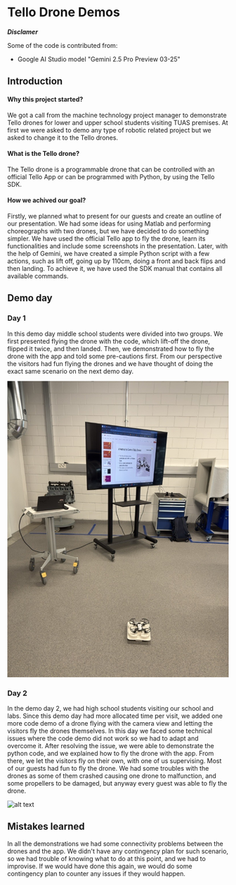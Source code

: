 # Tello Drone Demos

***Disclamer***

Some of the code is contributed from:
- Google AI Studio model "Gemini 2.5 Pro Preview 03-25"

## Introduction

#### Why this project started?

We got a call from the machine technology project manager to demonstrate Tello drones for lower and upper school students visiting TUAS premises. At first we were asked to demo any type of robotic related project but we asked to change it to the Tello drones.

#### What is the Tello drone?

The Tello drone is a programmable drone that can be controlled with an official Tello App or can be programmed with Python, by using the Tello SDK.

#### How we achived our goal?

Firstly, we planned what to present for our guests and create an outline of our presentation. We had some ideas for using Matlab and performing choreographs with two drones, but we have decided to do something simpler. We have used the official Tello app to fly the drone, learn its functionalities and include some screenshots in the presentation. Later, with the help of Gemini, we have created a simple Python script with a few actions, such as lift off, going up by 110cm, doing a front and back flips and then landing. To achieve it, we have used the SDK manual that contains all available commands. 

## Demo day

### Day 1

In this demo day middle school students were divided into two groups. We first presented flying the drone with the code, which lift-off the drone, flipped it twice, and then landed. Then, we demonstrated how to fly the drone with the app and told some pre-cautions first. From our perspective the visitors had fun flying the drones and we have thought of doing the exact same scenario on the next demo day. 

![alt text](images/Image-1.jpg)


### Day 2

In the demo day 2, we had high school students visiting our school and labs. Since this demo day had more allocated time per visit, we added one more code demo of a drone flying with the camera view and letting the visitors fly the drones themselves. In this day we faced some technical issues where the code demo did not work so we had to adapt and overcome it. After resolving the issue, we were able to demonstrate the python code, and we explained how to fly the drone with the app. From there, we let the visitors fly on their own, with one of us supervising. Most of our guests had fun to fly the drone. We had some troubles with the drones as some of them crashed causing one drone to malfunction, and some propellers to be damaged, but anyway every guest was able to fly the drone.

![alt text](images/Image-2.JPG)


## Mistakes learned

In all the demonstrations we had some connectivity problems between the drones and the app. We didn't have any contingency plan for such scenario, so we had trouble of knowing what to do at this point, and we had to improvise. If we would have done this again, we would do some contingency plan to counter any issues if they would happen. 